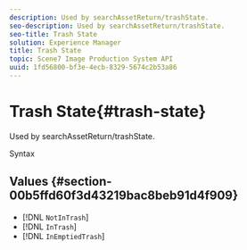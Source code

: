```yaml
---
description: Used by searchAssetReturn/trashState.
seo-description: Used by searchAssetReturn/trashState.
seo-title: Trash State
solution: Experience Manager
title: Trash State
topic: Scene7 Image Production System API
uuid: 1fd56800-bf3e-4ecb-8329-5674c2b53a86
---
```


# Trash State{#trash-state}

Used by searchAssetReturn/trashState.

 Syntax 

## Values {#section-00b5ffd60f3d43219bac8beb91d4f909}

* [!DNL `NotInTrash`] 
* [!DNL `InTrash`] 
* [!DNL `InEmptiedTrash`]

